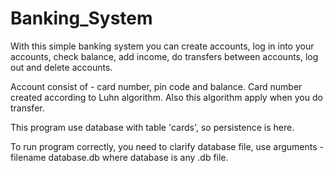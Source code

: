 # Banking_System

With this simple banking system you can create accounts, log in into your accounts, check balance, add income,
do transfers between accounts, log out and delete accounts.

Account consist of - card number, pin code and balance. Card number created according to Luhn algorithm. 
Also this algorithm apply when you do transfer.

This program use database with table 'cards', so persistence is here.

To run program correctly, you need to clarify database file, use arguments -filename database.db where database 
is any .db file.  
